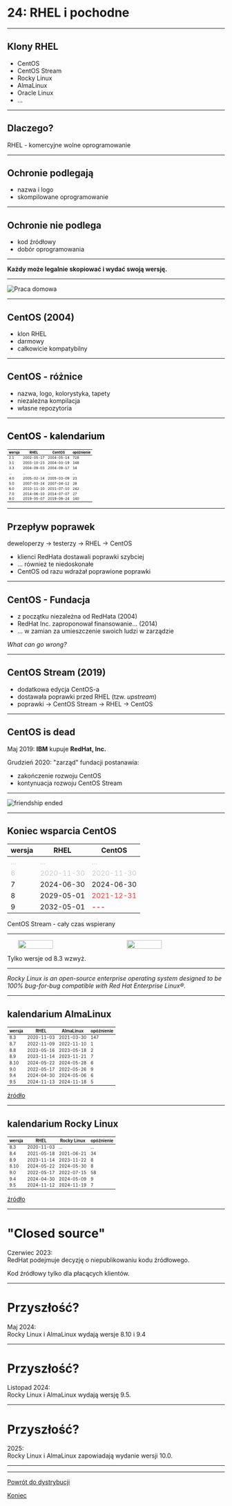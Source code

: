 # 24: RHEL i pochodne

------
<!-- .slide: data-autofragments -->
## Klony RHEL

* CentOS
* CentOS Stream
* Rocky Linux
* AlmaLinux
* Oracle Linux
* ...

------
<!-- .slide: data-autofragments -->
## Dlaczego?

RHEL - komercyjne wolne oprogramowanie

---
## Ochronie podlegają

- nazwa i logo
- skompilowane oprogramowanie

---
## Ochronie nie podlega

- kod źródłowy
- dobór oprogramowania

---
**Każdy może legalnie skopiować i wydać swoją wersję.**

---
<!-- .slide: data-background="#fff" -->
![Praca domowa](img/pracadomowa.jpg)

------
<!-- .slide: data-autofragments -->
## CentOS (2004)

- klon RHEL
- darmowy
- całkowicie kompatybilny

---
<!-- .slide: data-autofragments -->
## CentOS - różnice

- nazwa, logo, kolorystyka, tapety
- niezależna kompilacja
- własne repozytoria

---
<!-- .slide: data-autofragments -->
## CentOS - kalendarium

| wersja | RHEL       | CentOS     | opóźnienie |
|--------|------------|------------|------------|
| 2.1    | 2002-05-17 | 2004-05-14 |        728 |
| 3.1    | 2003-10-23 | 2004-03-19 |        148 |
| 3.3    | 2004-09-03 | 2004-09-17 |         14 |
| ...    | ...        | ...        | ...        |
| 4.0    | 2005-02-14 | 2005-03-09 |         23 |
| 5.0    | 2007-03-14 | 2007-04-12 |         28 |
| 6.0    | 2010-11-10 | 2011-07-10 |        242 |
| 7.0    | 2014-06-10 | 2014-07-07 |         27 |
| 8.0    | 2019-05-07 | 2019-09-24 |        140 |

<!-- .slide: data-background="linear-gradient(135deg, rgba(255,255,255,1) 0%, rgba(156,207,31,1) 5%, rgba(255,255,255,1) 10%, rgba(241,167,17,1) 15%, rgba(255,255,255,1) 20%, rgba(150,24,122,1) 25%, rgba(255,255,255,1) 30%, rgba(33,32,120,1) 35%, rgba(255,255,255,1) 40%)" -->

<style> #centos---kalendarium + table { font-size: 0.55em; color: black; } </style>
<style> #centos---kalendarium { color: black; } </style>

------
<!-- .slide: data-autofragments -->
## Przepływ poprawek

deweloperzy → testerzy → RHEL → CentOS

- klienci RedHata dostawali poprawki szybciej
- ... również te niedoskonałe
- CentOS od razu wdrażał poprawione poprawki

---
<!-- .slide: data-autofragments -->
## CentOS - Fundacja

- z początku niezależna od RedHata (2004)
- RedHat Inc. zaproponował finansowanie... (2014)
- ... w zamian za umieszczenie swoich ludzi w zarządzie

*What can go wrong?*

---
<!-- .slide: data-autofragments -->
## CentOS Stream (2019)

- dodatkowa edycja CentOS-a
- dostawała poprawki przed RHEL (tzw. *upstream*)
- poprawki → CentOS Stream → RHEL → CentOS

---
<!-- .slide: data-autofragments -->
## CentOS is dead

Maj 2019: **IBM** kupuje **RedHat, Inc.**

Grudzień 2020: "zarząd" fundacji postanawia:
- zakończenie rozwoju CentOS
- kontynuacja rozwoju CentOS Stream

---
<!-- .slide: data-background="#fff" -->
![friendship ended](img/friendship-ended-with-centos.png) <!-- .element: style="height: 60vh;" -->

---
<!-- .slide: data-autofragments -->
## Koniec wsparcia CentOS

| wersja | RHEL       | CentOS     |
|--------|------------|------------|
| ...    | ...        | ...        |
| 6      | 2020-11-30 | 2020-11-30 |
| 7      | 2024-06-30 | 2024-06-30 |
| 8      | 2029-05-01 | 2021-12-31 |
| 9      | 2032-05-01 | ---        |

CentOS Stream - cały czas wspierany

<style>
#koniec-wsparcia-centos + table tbody tr:nth-child(1) td { color: #ccc; }
#koniec-wsparcia-centos + table tbody tr:nth-child(2) td { color: #ccc; }
#koniec-wsparcia-centos + table tbody tr:nth-child(4) td:nth-child(3) { color: #f33; }
#koniec-wsparcia-centos + table tbody tr:nth-child(5) td:nth-child(3) { color: #a00; }
</style>

------
<!-- .slide: data-autofragments -->
<!-- .slide: data-background="#fff" -->
## AlmaLinux i Rocky Linux

<div>
<img src='img/almalinux.png'>
<img src='img/rockylinux.png'>
</div>

Tylko wersje od 8.3 wzwyż.

<style>
#almalinux-i-rocky-linux { display: none; }
#almalinux-i-rocky-linux + div { display: flex; justify-content: space-around; }
#almalinux-i-rocky-linux + div img { width: 40%; }
</style>

---

*Rocky Linux is an open-source enterprise operating system designed to be 100% bug-for-bug compatible with Red Hat Enterprise Linux®.*

---
## kalendarium AlmaLinux

| wersja | RHEL       | AlmaLinux  | opóźnienie |
|--------|------------|------------|------------|
| 8.3    | 2020-11-03 | 2021-03-30 |        147 |
| 8.7    | 2022-11-09 | 2022-11-10 |          1 |
| 8.8    | 2023-05-16 | 2023-05-18 |          2 |
| 8.9    | 2023-11-14 | 2023-11-21 |          7 |
| 8.10   | 2024-05-22 | 2024-05-28 |          6 |
| 9.0    | 2022-05-17 | 2022-05-26 |          9 |
| 9.4    | 2024-04-30 | 2024-05-06 |          6 |
| 9.5    | 2024-11-13 | 2024-11-18 |          5 |

[źródło](https://en.wikipedia.org/wiki/AlmaLinux#Releases)

<style>
#kalendarium-almalinux + table { font-size: .7em; }
</style>

<!-- .slide: data-background="linear-gradient(227deg, rgba(47,136,188,1) 5%, rgba(253,229,47,1) 9%, rgba(207,78,42,1) 57%, rgba(202,37,42,1) 61%, rgba(202,37,42,1) 75%, rgba(153,39,77,1) 78%, rgba(44,30,85,1) 100%)" -->

---
## kalendarium Rocky Linux

| wersja | RHEL       | Rocky Linux| opóźnienie |
|--------|------------|------------|------------|
| 8.3    | 2020-11-03 | ...        |        ... |
| 8.4    | 2021-05-18 | 2021-06-21 |         34 |
| 8.9    | 2023-11-14 | 2023-11-22 |          8 |
| 8.10   | 2024-05-22 | 2024-05-30 |          8 |
| 9.0    | 2022-05-17 | 2022-07-15 |         58 |
| 9.4    | 2024-04-30 | 2024-05-09 |          9 |
| 9.5    | 2024-11-12 | 2024-11-19 |          7 |

[źródło](https://en.wikipedia.org/wiki/Rocky_Linux#Releases)

<style>
#kalendarium-rocky-linux + table { font-size: .7em; }
</style>

<!-- .slide: data-background="linear-gradient(120deg, rgba(17,17,20,1) 53%, rgba(0,187,130,1) 82%, rgba(0,187,130,1) 93%, rgba(17,17,20,1) 95%)" -->
------
# "Closed source"

Czerwiec 2023:  
RedHat podejmuje decyzję o niepublikowaniu kodu źródłowego.

Kod źródłowy tylko dla płacących klientów.

---
# Przyszłość?

Maj 2024:  
Rocky Linux i AlmaLinux wydają wersje 8.10 i 9.4

---
# Przyszłość?

Listopad 2024:  
Rocky Linux i AlmaLinux wydają wersję 9.5.

---
# Przyszłość?

2025:  
Rocky Linux i AlmaLinux zapowiadają wydanie wersji 10.0.

---

------
[Powrót do dystrybucji](Dystrybucje.html#/10/1)

[Koniec](./)

